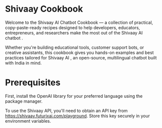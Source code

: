 # Shivaay Cookbook
Welcome to the Shivaay AI Chatbot Cookbook — a collection of practical, copy-paste-ready recipes designed to help developers, educators, entrepreneurs, and researchers make the most out of the Shivaay AI chatbot .

Whether you're building educational tools, customer support bots, or creative assistants, this cookbook gives you hands-on examples and best practices tailored for Shivaay AI , an open-source, multilingual chatbot built with India in mind.

# Prerequisites 

First, install the OpenAI library for your preferred language using the package manager.

To use the Shivaay API, you'll need to obtain an API key from https://shivaay.futurixai.com/playground. Store this key securely in your environment variables.

